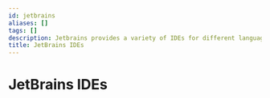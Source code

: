```yaml
---
id: jetbrains
aliases: []
tags: []
description: Jetbrains provides a variety of IDEs for different languages but share the same core, which is the IntelliJ IDEA.
title: JetBrains IDEs
---
```


# JetBrains IDEs
